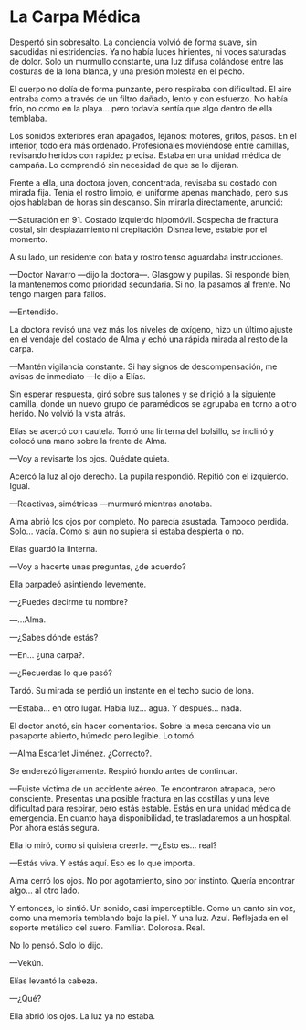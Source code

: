 # La Carpa Médica

Despertó sin sobresalto.
La conciencia volvió de forma suave, sin sacudidas ni estridencias.
Ya no había luces hirientes, ni voces saturadas de dolor.
Solo un murmullo constante, una luz difusa colándose entre las costuras de la lona blanca, y una presión molesta en el pecho.

El cuerpo no dolía de forma punzante, pero respiraba con dificultad.
El aire entraba como a través de un filtro dañado, lento y con esfuerzo.
No había frío, no como en la playa… pero todavía sentía que algo dentro de ella temblaba.

Los sonidos exteriores eran apagados, lejanos: motores, gritos, pasos. En el interior, todo era más ordenado. Profesionales moviéndose entre camillas, revisando heridos con rapidez precisa.
Estaba en una unidad médica de campaña. Lo comprendió sin necesidad de que se lo dijeran.

Frente a ella, una doctora joven, concentrada, revisaba su costado con mirada fija.
Tenía el rostro limpio, el uniforme apenas manchado, pero sus ojos hablaban de horas sin descanso.
Sin mirarla directamente, anunció:

—Saturación en 91. Costado izquierdo hipomóvil. Sospecha de fractura costal, sin desplazamiento ni crepitación. Disnea leve, estable por el momento.

A su lado, un residente con bata y rostro tenso aguardaba instrucciones.

—Doctor Navarro —dijo la doctora—. Glasgow y pupilas. Si responde bien, la mantenemos como prioridad secundaria. Si no, la pasamos al frente. No tengo margen para fallos.

—Entendido.

La doctora revisó una vez más los niveles de oxígeno, hizo un último ajuste en el vendaje del costado de Alma y echó una rápida mirada al resto de la carpa.

—Mantén vigilancia constante. Si hay signos de descompensación, me avisas de inmediato —le dijo a Elías.

Sin esperar respuesta, giró sobre sus talones y se dirigió a la siguiente camilla, donde un nuevo grupo de paramédicos se agrupaba en torno a otro herido. No volvió la vista atrás.

Elías se acercó con cautela.
Tomó una linterna del bolsillo, se inclinó y colocó una mano sobre la frente de Alma.

—Voy a revisarte los ojos. Quédate quieta.

Acercó la luz al ojo derecho.
La pupila respondió.
Repitió con el izquierdo. Igual.

—Reactivas, simétricas —murmuró mientras anotaba.

Alma abrió los ojos por completo.
No parecía asustada. Tampoco perdida.
Solo… vacía. Como si aún no supiera si estaba despierta o no.

Elías guardó la linterna.

—Voy a hacerte unas preguntas, ¿de acuerdo?

Ella parpadeó asintiendo levemente.

—¿Puedes decirme tu nombre?

—…Alma.

—¿Sabes dónde estás?

—En… ¿una carpa?.

—¿Recuerdas lo que pasó?

Tardó. Su mirada se perdió un instante en el techo sucio de lona.

—Estaba… en otro lugar. Había luz… agua.
Y después… nada.

El doctor anotó, sin hacer comentarios.
Sobre la mesa cercana vio un pasaporte abierto, húmedo pero legible. Lo tomó.

—Alma Escarlet Jiménez. ¿Correcto?.

Se enderezó ligeramente. Respiró hondo antes de continuar.

—Fuiste víctima de un accidente aéreo.
Te encontraron atrapada, pero consciente. Presentas una posible fractura en las costillas y una leve dificultad para respirar, pero estás estable.
Estás en una unidad médica de emergencia.
En cuanto haya disponibilidad, te trasladaremos a un hospital. Por ahora estás segura.

Ella lo miró, como si quisiera creerle.
—¿Esto es… real?

—Estás viva. Y estás aquí. Eso es lo que importa.

Alma cerró los ojos.
No por agotamiento, sino por instinto.
Quería encontrar algo… al otro lado.

Y entonces, lo sintió.
Un sonido, casi imperceptible.
Como un canto sin voz, como una memoria temblando bajo la piel.
Y una luz. Azul. Reflejada en el soporte metálico del suero.
Familiar. Dolorosa. Real.

No lo pensó. Solo lo dijo.

—Vekún.

Elías levantó la cabeza.

—¿Qué?

Ella abrió los ojos. La luz ya no estaba.
